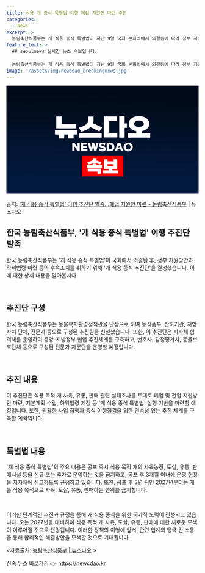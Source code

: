 ```yaml
---
title: 식용 개 종식 특별법 이행 폐업 지원안 마련 추진
categories:
  - News
excerpt: >
  농림축산식품부는 개 식용 종식 특별법이 지난 9일 국회 본회의에서 의결됨에 따라 정부 지원방안과 하위법령 마…
feature_text: >
  ## seoulnews 실시간 뉴스 속보입니다.

  농림축산식품부는 개 식용 종식 특별법이 지난 9일 국회 본회의에서 의결됨에 따라 정부 지원방안과 하위법령 마…
image: '/assets/img/newsdao_breakingnews.jpg'
---
```


![뉴스다오 속보](/assets/img/newsdao_breakingnews.jpg)

<p>출처: <a href="https://newsdao.kr/3048" rel="dofollow">‘개 식용 종식 특별법’ 이행 추진단 발족…폐업 지원안 마련 - 농림축산식품부</a> | 뉴스다오</p>

<h2 data-ke-size="size26">한국 농림축산식품부, '개 식용 종식 특별법' 이행 추진단 발족</h2>

한국 농림축산식품부는 '개 식용 종식 특별법'이 국회에서 의결된 후, 정부 지원방안과 하위법령 마련 등의 후속조치를 취하기 위해 '개 식용 종식 추진단'을 결성했습니다. 이에 대한 상세 내용을 알아봅시다.

<p data-ke-size="size16">&nbsp;</p>

<h2 data-ke-size="size24">추진단 구성</h2>
한국 농림축산식품부는 동물복지환경정책관을 단장으로 하여 농식품부, 산하기관, 지방 자치 단체, 전문가 등으로 구성된 추진팀을 신설했습니다. 또한, 이 추진단은 지자체 협의체를 운영하여 중앙-지방정부 협업 추진체계를 구축하고, 변호사, 감정평가사, 동물보호단체 등으로 구성된 전문가 자문단을 운영할 예정입니다.

<p data-ke-size="size16">&nbsp;</p>

<h2 data-ke-size="size24">추진 내용</h2>
이 추진단은 식용 목적 개 사육, 유통, 판매 관련 실태조사를 토대로 폐업 및 전업 지원방안 마련, 기본계획 수립, 하위법령 제정 등 '개 식용 종식 특별법' 실행 기반을 마련할 예정입니다. 또한, 원활한 사업 집행과 종식 이행점검을 위한 연속성 있는 추진 체계를 구축할 계획입니다.

<p data-ke-size="size16">&nbsp;</p>

<h2 data-ke-size="size24">특별법 내용</h2>
'개 식용 종식 특별법'의 주요 내용은 공포 즉시 식용 목적 개의 사육농장, 도살, 유통, 판매시설 등을 신규 또는 추가로 운영하는 것을 금지하고, 공포 후 3개월 이내에 운영 현황을 지자체에 신고하도록 규정하고 있습니다. 또한, 공포 후 3년 뒤인 2027년부터는 개를 식용 목적으로 사육, 도살, 유통, 판매하는 행위를 금지합니다.

<p data-ke-size="size16">&nbsp;</p>

이러한 단계적인 추진과 규정을 통해 개 식용 종식을 위한 국가적 노력이 진행되고 있습니다. 
오는 2027년을 대비하여 식용 목적 개 사육, 도살, 유통, 판매에 대한 새로운 모색이 이루어질 것으로 전망됩니다. 이러한 정책의 이행에 앞서, 관련 업계와 당국 간 소통을 통해 합리적인 해결방안을 모색할 것으로 기대됩니다. 

<자료출처: <a href='https://newsdao.kr/3048'>농림축산식품부 | 뉴스다오</a> > 

신속 뉴스 바로가기 👉 <a href="https://newsdao.kr" rel="dofollow">https://newsdao.kr</a>



